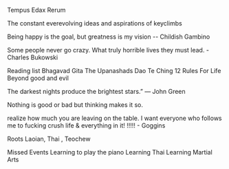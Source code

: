 Tempus Edax Rerum

The constant everevolving ideas and aspirations of keyclimbs


Being happy is the goal, but greatness is my vision -- Childish Gambino

Some people never go crazy. What truly horrible lives they must lead. - Charles Bukowski


Reading list
Bhagavad Gita 
The Upanashads
Dao Te Ching
12 Rules For Life 
Beyond good and evil


The darkest nights produce the brightest stars.” — John Green 


Nothing is good or bad but thinking makes it so.




realize how much you are leaving on the table. I want everyone who follows me to fucking crush life & everything in it! !!!!! - Goggins


Roots
Laoian, Thai , Teochew

Missed Events
Learning to play the piano
Learning Thai
Learning Martial Arts

